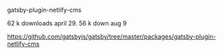 gatsby-plugin-netlify-cms

62 k downloads april 29.
56 k down aug 9

https://github.com/gatsbyjs/gatsby/tree/master/packages/gatsby-plugin-netlify-cms